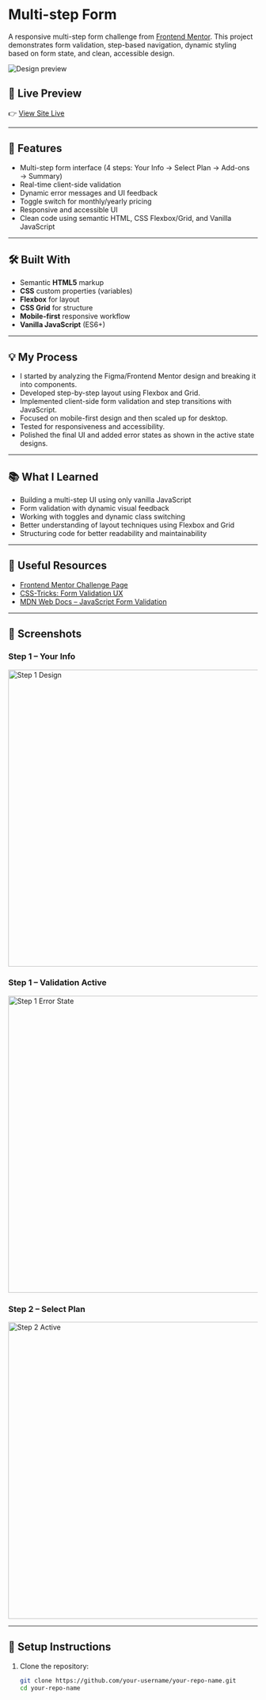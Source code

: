 # Multi-step Form

A responsive multi-step form challenge from [Frontend Mentor](https://www.frontendmentor.io). This project demonstrates form validation, step-based navigation, dynamic styling based on form state, and clean, accessible design.

![Design preview](./desktop-design-step-1.jpg)

## 📌 Live Preview

👉 [View Site Live](https://your-username.github.io/your-repo-name)

---

## 🧠 Features

- Multi-step form interface (4 steps: Your Info → Select Plan → Add-ons → Summary)
- Real-time client-side validation
- Dynamic error messages and UI feedback
- Toggle switch for monthly/yearly pricing
- Responsive and accessible UI
- Clean code using semantic HTML, CSS Flexbox/Grid, and Vanilla JavaScript

---

## 🛠️ Built With

- Semantic **HTML5** markup
- **CSS** custom properties (variables)
- **Flexbox** for layout
- **CSS Grid** for structure
- **Mobile-first** responsive workflow
- **Vanilla JavaScript** (ES6+)

---

## 💡 My Process

- I started by analyzing the Figma/Frontend Mentor design and breaking it into components.
- Developed step-by-step layout using Flexbox and Grid.
- Implemented client-side form validation and step transitions with JavaScript.
- Focused on mobile-first design and then scaled up for desktop.
- Tested for responsiveness and accessibility.
- Polished the final UI and added error states as shown in the active state designs.

---

## 📚 What I Learned

- Building a multi-step UI using only vanilla JavaScript
- Form validation with dynamic visual feedback
- Working with toggles and dynamic class switching
- Better understanding of layout techniques using Flexbox and Grid
- Structuring code for better readability and maintainability

---

## 🔗 Useful Resources

- [Frontend Mentor Challenge Page](https://www.frontendmentor.io/challenges/multistep-form-YVAnSdqQBJ)
- [CSS-Tricks: Form Validation UX](https://css-tricks.com/form-validation-part-1-constraint-validation/)
- [MDN Web Docs – JavaScript Form Validation](https://developer.mozilla.org/en-US/docs/Learn/Forms/Form_validation)

---

## 📸 Screenshots

### Step 1 – Your Info  
<img src="./desktop-design-step-1.jpg" alt="Step 1 Design" width="600"/>

### Step 1 – Validation Active  
<img src="./active-states-step-1.jpg" alt="Step 1 Error State" width="600"/>

### Step 2 – Select Plan  
<img src="./active-states-step-2.jpg" alt="Step 2 Active" width="600"/>

---

## 🧪 Setup Instructions

1. Clone the repository:
   ```bash
   git clone https://github.com/your-username/your-repo-name.git
   cd your-repo-name

